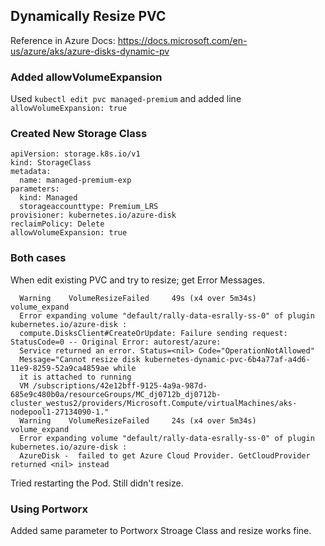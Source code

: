 ## Dynamically Resize PVC

Reference in Azure Docs: https://docs.microsoft.com/en-us/azure/aks/azure-disks-dynamic-pv

### Added allowVolumeExpansion 

Used ``kubectl edit pvc managed-premium`` and added line ``allowVolumeExpansion: true``

### Created New Storage Class

```
apiVersion: storage.k8s.io/v1
kind: StorageClass
metadata:
  name: managed-premium-exp
parameters:
  kind: Managed
  storageaccounttype: Premium_LRS
provisioner: kubernetes.io/azure-disk
reclaimPolicy: Delete
allowVolumeExpansion: true
```

### Both cases

When edit existing PVC and try to resize; get Error Messages.

```
  Warning    VolumeResizeFailed     49s (x4 over 5m34s)    volume_expand                
  Error expanding volume "default/rally-data-esrally-ss-0" of plugin kubernetes.io/azure-disk : 
  compute.DisksClient#CreateOrUpdate: Failure sending request: StatusCode=0 -- Original Error: autorest/azure: 
  Service returned an error. Status=<nil> Code="OperationNotAllowed" 
  Message="Cannot resize disk kubernetes-dynamic-pvc-6b4a77af-a4d6-11e9-8259-52a9ca4859ae while 
  it is attached to running 
  VM /subscriptions/42e12bff-9125-4a9a-987d-685e9c480b0a/resourceGroups/MC_dj0712b_dj0712b-cluster_westus2/providers/Microsoft.Compute/virtualMachines/aks-nodepool1-27134090-1."
  Warning    VolumeResizeFailed     24s (x4 over 5m34s)    volume_expand                
  Error expanding volume "default/rally-data-esrally-ss-0" of plugin kubernetes.io/azure-disk : 
  AzureDisk -  failed to get Azure Cloud Provider. GetCloudProvider returned <nil> instead
```

Tried restarting the Pod.  Still didn't resize.


### Using Portworx

Added same parameter to Portworx Stroage Class and resize works fine.



